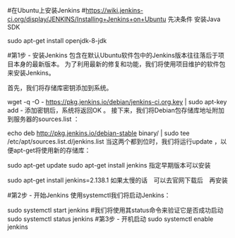 #在Ubuntu上安装Jenkins
#https://wiki.jenkins-ci.org/display/JENKINS/Installing+Jenkins+on+Ubuntu
先决条件
安装Java SDK

sudo apt-get install openjdk-8-jdk

#第1步 - 安装Jenkins
包含在默认Ubuntu软件包中的Jenkins版本往往落后于项目本身的最新版本。 为了利用最新的修复和功能，我们将使用项目维护的软件包来安装Jenkins。

首先，我们将存储库密钥添加到系统。

wget -q -O - https://pkg.jenkins.io/debian/jenkins-ci.org.key | sudo apt-key add -
添加密钥后，系统将返回OK 。 接下来，我们将Debian包存储库地址附加到服务器的sources.list ：

echo deb http://pkg.jenkins.io/debian-stable binary/ | sudo tee /etc/apt/sources.list.d/jenkins.list
当这两个都到位时，我们将运行update ，以便apt-get将使用新的存储库：

sudo apt-get update
sudo apt-get install jenkins
指定早期版本可以安装

sudo apt-get install jenkins=2.138.1
如果太慢的话　可以去官网下载后　再安装

 

#第2步 - 开始Jenkins
使用systemctl我们将启动Jenkins：

sudo systemctl start jenkins
#我们将使用其status命令来验证它是否成功启动
sudo systemctl status jenkins
#第3步 - 开机启动
sudo systemctl enable jenkins
